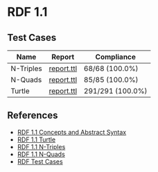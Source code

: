 # RDF 1.1

## Test Cases

| Name      | Report                                             | Compliance       |    
|-----------|----------------------------------------------------|------------------|
| N-Triples | [report.ttl](./ntriples/testdata/suite/report.ttl) | 68/68 (100.0%)   | 
| N-Quads   | [report.ttl](./nquads/testdata/suite/report.ttl)   | 85/85 (100.0%)   | 
| Turtle    | [report.ttl](./turtle/testdata/suite/report.ttl)   | 291/291 (100.0%) |  

## References

- [RDF 1.1 Concepts and Abstract Syntax](https://www.w3.org/TR/2014/REC-rdf11-concepts-20140225/)
- [RDF 1.1 Turtle](https://www.w3.org/TR/2014/REC-turtle-20140225/)
- [RDF 1.1 N-Triples](https://www.w3.org/TR/2014/REC-n-triples-20140225/)
- [RDF 1.1 N-Quads](https://www.w3.org/TR/2014/REC-n-quads-20140225/)
- [RDF Test Cases](https://www.w3.org/TR/2014/NOTE-rdf11-testcases-20140225/)

